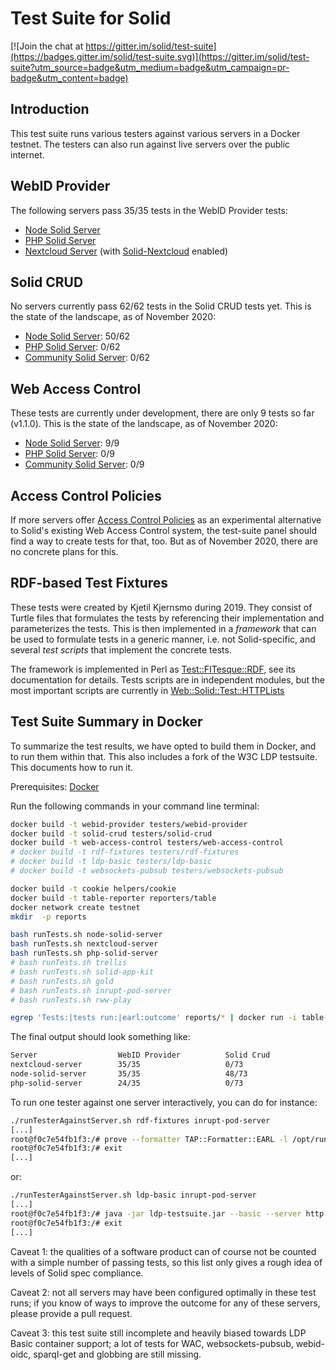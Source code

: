 # Test Suite for Solid

[![Join the chat at https://gitter.im/solid/test-suite](https://badges.gitter.im/solid/test-suite.svg)](https://gitter.im/solid/test-suite?utm_source=badge&utm_medium=badge&utm_campaign=pr-badge&utm_content=badge)

## Introduction

This test suite runs various testers against various servers in a
Docker testnet. The testers can also run against live servers over
the public internet.

## WebID Provider

The following servers pass 35/35 tests in the WebID Provider tests:

* [Node Solid Server](https://github.com/solid/node-solid-server)
* [PHP Solid Server](https://github.com/pdsinterop/php-solid-server)
* [Nextcloud Server](https://github.com/nextcloud/server) (with [Solid-Nextcloud](https://github.com/pdsinterop/solid-nextcloud) enabled)

## Solid CRUD

No servers currently pass 62/62 tests in the Solid CRUD tests yet. This is
the state of the landscape, as of November 2020:

* [Node Solid Server](https://github.com/solid/node-solid-server): 50/62
* [PHP Solid Server](https://github.com/pdsinterop/php-solid-server): 0/62
* [Community Solid Server](https://github.com/solid/community-server): 0/62

## Web Access Control

These tests are currently under development, there are only 9 tests so far (v1.1.0).
This is the state of the landscape, as of November 2020:

* [Node Solid Server](https://github.com/solid/node-solid-server): 9/9
* [PHP Solid Server](https://github.com/pdsinterop/php-solid-server): 0/9
* [Community Solid Server](https://github.com/solid/community-server): 0/9

## Access Control Policies

If more servers offer [Access Control Policies](https://github.com/solid/authorization-panel/blob/master/proposals/acp/index.md) as an experimental alternative to Solid's existing Web Access Control
system, the test-suite panel should find a way to create tests for that, too. But as of November 2020,
there are no concrete plans for this.

## RDF-based Test Fixtures

These tests were created by Kjetil Kjernsmo during 2019. They
consist of Turtle files that formulates the tests by referencing
their implementation and parameterizes the tests. This is then
implemented in a *framework* that can be used to formulate tests in a
generic manner, i.e. not Solid-specific, and several *test scripts*
that implement the concrete tests.

The framework is implemented in Perl as
[Test::FITesque::RDF](https://metacpan.org/pod/Test::FITesque::RDF),
see its documentation for details. Tests scripts are in independent
modules, but the most important scripts are currently in
[Web::Solid::Test::HTTPLists](https://metacpan.org/pod/Web::Solid::Test::HTTPLists)

## Test Suite Summary in Docker

To summarize the test results, we have opted to build them in Docker,
and to run them within that. This also includes a fork of the W3C LDP
testsuite. This documents how to run it.

Prerequisites: [Docker](https://docs.docker.com/install/)

Run the following commands in your command line terminal:

```sh
docker build -t webid-provider testers/webid-provider
docker build -t solid-crud testers/solid-crud
docker build -t web-access-control testers/web-access-control
# docker build -t rdf-fixtures testers/rdf-fixtures
# docker build -t ldp-basic testers/ldp-basic
# docker build -t websockets-pubsub testers/websockets-pubsub

docker build -t cookie helpers/cookie
docker build -t table-reporter reporters/table
docker network create testnet
mkdir  -p reports

bash runTests.sh node-solid-server
bash runTests.sh nextcloud-server
bash runTests.sh php-solid-server
# bash runTests.sh trellis
# bash runTests.sh solid-app-kit
# bash runTests.sh gold
# bash runTests.sh inrupt-pod-server
# bash runTests.sh rww-play

egrep 'Tests:|tests run:|earl:outcome' reports/* | docker run -i table-reporter
```
The final output should look something like:
```sh
Server              	WebID Provider      	Solid Crud          	Web Access Control  
nextcloud-server    	35/35               	0/73                	0/0                 
node-solid-server   	35/35               	48/73               	0/0                 
php-solid-server    	24/35               	0/73                	0/0                 
```

To run one tester against one server interactively, you can do for instance:
```sh
./runTesterAgainstServer.sh rdf-fixtures inrupt-pod-server
[...]
root@f0c7e54fb1f3:/# prove --formatter TAP::Formatter::EARL -l /opt/run-scripts/
root@f0c7e54fb1f3:/# exit
[...]
```

or:

```sh
./runTesterAgainstServer.sh ldp-basic inrupt-pod-server
[...]
root@f0c7e54fb1f3:/# java -jar ldp-testsuite.jar --basic --server http://server:8080 --test PostContainer
root@f0c7e54fb1f3:/# exit
[...]
```

Caveat 1: the qualities of a software product can of course not be counted with a simple number of passing tests, so this list only gives a rough idea of levels of Solid spec compliance.

Caveat 2: not all servers may have been configured optimally in these test runs; if you know of ways to improve the outcome for any of these servers, please provide a pull request.

Caveat 3: this test suite still incomplete and heavily biased towards LDP Basic container support; a lot of tests for WAC, websockets-pubsub, webid-oidc, sparql-get and globbing are still missing.
